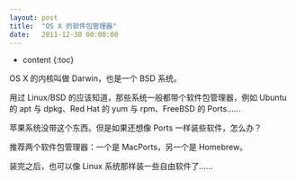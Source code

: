 ```yaml
---
layout: post
title:  "OS X 的软件包管理器"
date:   2011-12-30 00:00:00
---
```

* content
{:toc}

OS X 的内核叫做 Darwin，也是一个 BSD 系统。

用过 Linux/BSD 的应该知道，那些系统一般都带个软件包管理器，例如 Ubuntu 的 apt 与 dpkg、Red Hat 的 yum 与 rpm、FreeBSD 的 Ports……

苹果系统没带这个东西。但是如果还想像 Ports 一样装些软件，怎么办？

推荐两个软件包管理器：一个是 MacPorts，另一个是 Homebrew。

装完之后，也可以像 Linux 系统那样装一些自由软件了……
